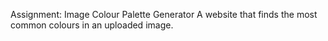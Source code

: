 Assignment: Image Colour Palette Generator
A website that finds the most common colours in an uploaded image.